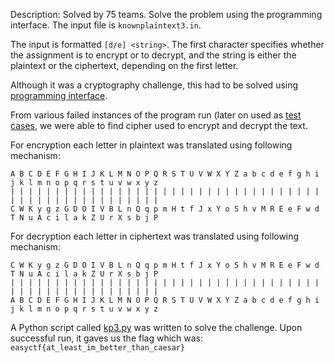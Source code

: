 Description: Solved by 75 teams.
Solve the problem using the programming interface. The input file is `knownplaintext3.in`.

The input is formatted `[d/e] <string>`. The first character specifies whether the assignment is to encrypt or to decrypt, and the string is either the plaintext or the ciphertext, depending on the first letter.

Although it was a cryptography challenge, this had to be solved using [programming interface](https://www.easyctf.com/programming).

From various failed instances of the program run (later on used as [test cases](./testcases.txt), we were able to find cipher used to encrypt and decrypt the text.

For encryption each letter in plaintext was translated using following mechanism:
```
A B C D E F G H I J K L M N O P Q R S T U V W X Y Z a b c d e f g h i j k l m n o p q r s t u v w x y z
| | | | | | | | | | | | | | | | | | | | | | | | | | | | | | | | | | | | | | | | | | | | | | | | | | | |
C W K y g z G D O I V B L n Q q p m H t f J x Y o S h v M R E e F w d T N u A c i l a k Z U r X s b j P
```

For decryption each letter in ciphertext was translated using following mechanism: 
```
C W K y g z G D O I V B L n Q q p m H t f J x Y o S h v M R E e F w d T N u A c i l a k Z U r X s b j P
| | | | | | | | | | | | | | | | | | | | | | | | | | | | | | | | | | | | | | | | | | | | | | | | | | | |
A B C D E F G H I J K L M N O P Q R S T U V W X Y Z a b c d e f g h i j k l m n o p q r s t u v w x y z
```

A Python script called [kp3.py](./kp3.py) was written to solve the challenge.
Upon successful run, it gaves us the flag which was:
`easyctf{at_least_im_better_than_caesar}`
